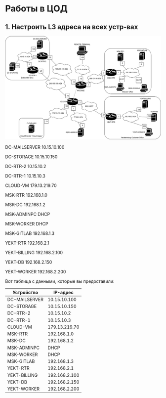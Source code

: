 # Работы в ЦОД
## 1. Настроить L3 адреса на всех устр-вах
![topology](../assets/Topology_L3_AS25.png)

DC-MAILSERVER  	10.15.10.100

DC-STORAGE	10.15.10.150 

DC-RTR-2	10.15.10.2

DC-RTR-1    10.15.10.3

CLOUD-VM	 179.13.219.70

MSK-RTR	 192.168.1.0

MSK-DC	 192.168.1.2

MSK-ADMINPC	 DHCP

MSK-WORKER	 DHCP

MSK-GITLAB	 192.168.1.3

YEKT-RTR	 192.168.2.1

YEKT-BILLING    192.168.2.100

YEKT-DB     192.168.2.150

YEKT-WORKER     192.168.2.200

Вот таблица с данными, которые вы предоставили:

| Устройство       | IP-адрес        |
|------------------|-----------------|
| DC-MAILSERVER    | 10.15.10.100    |
| DC-STORAGE       | 10.15.10.150    |
| DC-RTR-2         | 10.15.10.2      |
| DC-RTR-1         | 10.15.10.3      |
| CLOUD-VM         | 179.13.219.70   |
| MSK-RTR          | 192.168.1.0     |
| MSK-DC           | 192.168.1.2     |
| MSK-ADMINPC      | DHCP            |
| MSK-WORKER       | DHCP            |
| MSK-GITLAB       | 192.168.1.3     |
| YEKT-RTR         | 192.168.2.1     |
| YEKT-BILLING     | 192.168.2.100   |
| YEKT-DB          | 192.168.2.150   |
| YEKT-WORKER      | 192.168.2.200   |

